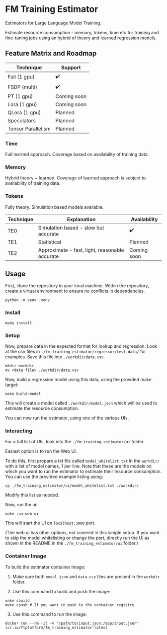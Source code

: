 # FM Training Estimator

Estimators for Large Language Model Training.

Estimate resource consumption - memory, tokens, time etc for training and fine-tuning jobs using an hybrid of theory and learned regression models.

## Feature Matrix and Roadmap

| Technique          | Support            |
|--------------------|--------------------|
| Full (1 gpu)       | :heavy_check_mark: |
| FSDP (multi)       | :heavy_check_mark: |
| PT (1 gpu)         | Coming soon        |
| Lora (1 gpu)       | Coming soon        |
| QLora (1 gpu)      | Planned            |
| Speculators        | Planned            |
| Tensor Parallelism | Planned            |

### Time

Full learned approach. Coverage based on availability of training data.

### Memory

Hybrid theory + learned. Coverage of learned approach is subject to availability of training data.

### Tokens

Fully theory. Simulation based models available.

| Technique | Explanation                                    | Availability       |
|-----------|------------------------------------------------|--------------------|
| TE0       | Simulation based - slow but accurate           | :heavy_check_mark: |
| TE1       | Statistical                                    | Planned            |
| TE2       | Approximate - fast, light, reasonable accurate | Coming soon        |

## Usage

First, clone the repository in your local machine. Within the repository, create a virtual environment to ensure no conflicts in dependencies.

```
python -m venv .venv
```

### Install
```
make install
```

### Setup

Now, prepare data in the expected format for lookup and regression. Look at the csv files in `./fm_training_estimator/regressor/test_data/` for examples. Save this file into `./workdir/data.csv`.

```
mkdir workdir
mv <data file> ./workdir/data.csv
```

Now, build a regression model using this data, using the provided make target:
```
make build-model
```
This will create a model called `./workdir/model.json` which will be used to estimate the resource consumption.

You can now run the estimator, using one of the various UIs.


### Interacting

For a full list of UIs, look into the `./fm_training_estimator/ui` folder.

Easiest option is to run the Web UI.

To do this, first prepare a txt file called `model_whitelist.txt` in the `workdir/` with a list of model names, 1 per line. Note that these are the models on which you want to run the estimator to estimate their resource consumption. You can use the provided example listing using:
```
cp ./fm_training_estimator/ui/model_whitelist.txt ./workdir/
```
Modify this list as needed.

Now, run the ui:
```
make run-web-ui
```
This will start the UI on `localhost:3000` port.

(The web ui has other options, not covered in this simple setup. If you want to skip the model whitelisting or change the port, directly run the UI as shown in the README in the `./fm_training_estimator/ui` folder.)

### Container Image

To build the estimator container image:

1. Make sure both `model.json` and `data.csv` files are present in the `workdir` folder.

2. Use this command to build and push the image:

```shell
make cbuild
make cpush # If you want to push to the container registry
```

3. Use this command to run the image:

```shell
docker run --rm -it -v "/path/to/input.json:/app/input.json" icr.io/ftplatform/fm_training_estimator:latest
```
